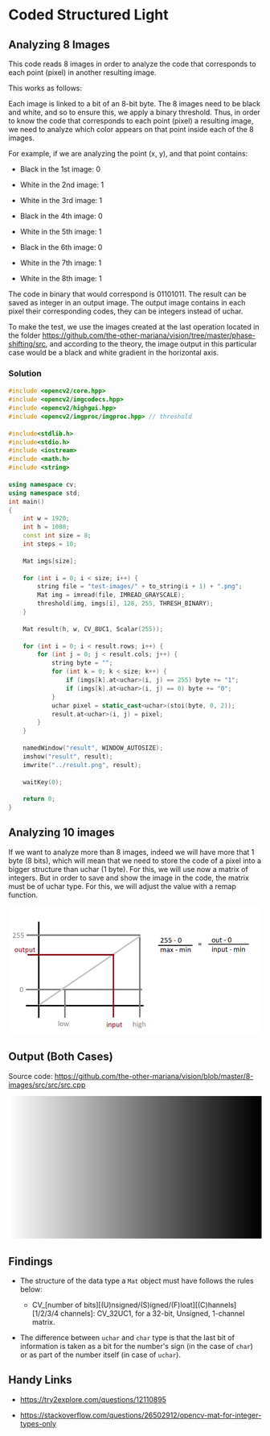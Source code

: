 # Coded Structured Light

## Analyzing 8 Images

This code reads 8 images in order to analyze the code that corresponds to each point (pixel) in another resulting image.

This works as follows:

Each image is linked to a bit of an 8-bit byte. The 8 images need to be black and white, and so to ensure this, we apply a binary threshold. Thus, in order to know the code that corresponds to each point (pixel) a resulting image, we need to analyze which color appears on that point inside each of the 8 images. 

For example, if we are analyzing the point (x, y), and that point contains:

- Black in the 1st image: 0

- White in the 2nd image: 1

- White in the 3rd image: 1

- Black in the 4th image: 0

- White in the 5th image: 1

- Black in the 6th image: 0

- White in the 7th image: 1

- White in the 8th image: 1

The code in binary that would correspond is 01101011. The result can be saved as integer in an output image. The output image contains in each pixel their corresponding codes, they can be integers instead of uchar.

To make the test, we use the images created at the last operation located in the folder https://github.com/the-other-mariana/vision/tree/master/phase-shifting/src, and according to the theory, the image output in this particular case would be a black and white gradient in the horizontal axis.

### Solution

```c++
#include <opencv2/core.hpp>
#include <opencv2/imgcodecs.hpp>
#include <opencv2/highgui.hpp>
#include <opencv2/imgproc/imgproc.hpp> // threshold

#include<stdlib.h>
#include<stdio.h>
#include <iostream>
#include <math.h>
#include <string>

using namespace cv;
using namespace std;
int main()
{
    int w = 1920;
    int h = 1080;
    const int size = 8;
    int steps = 10;

    Mat imgs[size];

    for (int i = 0; i < size; i++) {
        string file = "test-images/" + to_string(i + 1) + ".png";
        Mat img = imread(file, IMREAD_GRAYSCALE);
        threshold(img, imgs[i], 128, 255, THRESH_BINARY);
    } 

    Mat result(h, w, CV_8UC1, Scalar(255));

    for (int i = 0; i < result.rows; i++) {
        for (int j = 0; j < result.cols; j++) {
            string byte = "";
            for (int k = 0; k < size; k++) {
                if (imgs[k].at<uchar>(i, j) == 255) byte += "1";
                if (imgs[k].at<uchar>(i, j) == 0) byte += "0";
            }
            uchar pixel = static_cast<uchar>(stoi(byte, 0, 2));
            result.at<uchar>(i, j) = pixel;
        }
    }

    namedWindow("result", WINDOW_AUTOSIZE);
    imshow("result", result);
    imwrite("../result.png", result);

    waitKey(0);

    return 0;
}
```

## Analyzing 10 images

If we want to analyze more than 8 images, indeed we will have more that 1 byte (8 bits), which will mean that we need to store the code of a pixel into a bigger structure than uchar (1 byte). For this, we will use now a matrix of integers. But in order to save and show the image in the code, the matrix must be of uchar type. For this, we will adjust the value with a remap function.

![img](https://github.com/the-other-mariana/vision/blob/master/8-images/remap-diagram.png?raw=true)

## Output (Both Cases)

Source code: https://github.com/the-other-mariana/vision/blob/master/8-images/src/src/src.cpp

![img](https://github.com/the-other-mariana/vision/blob/master/8-images/src/result.png?raw=true)

## Findings

- The structure of the data type a `Mat` object must have follows the rules below:

    - CV_[number of bits][(U)nsigned/(S)igned/(F)loat][(C)hannels][1/2/3/4 channels]: CV_32UC1, for a 32-bit, Unsigned, 1-channel matrix.

- The difference between `uchar` and `char` type is that the last bit of information is taken as a bit for the number's sign (in the case of `char`) or as part of the number itself (in case of `uchar`).

## Handy Links

- https://try2explore.com/questions/12110895

- https://stackoverflow.com/questions/26502912/opencv-mat-for-integer-types-only